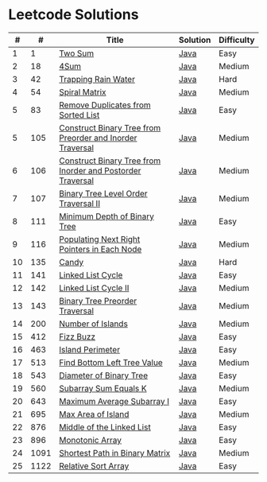 # Leetcode Solutions

| # | # | Title | Solution | Difficulty |
|---|---| ----- | -------- | ---------- |
|1|1|[Two Sum](https://leetcode.com/problems/two-sum/) | [Java](https://github.com/aayush-agrawal/Leetcode/blob/main/java/Two%20Sum.java) |Easy|
|2|18|[4Sum](https://leetcode.com/problems/4sum/) | [Java](https://github.com/aayush-agrawal/Leetcode/blob/main/java/4%20Sum.java) |Medium|
|3|42|[Trapping Rain Water](https://leetcode.com/problems/trapping-rain-water/) | [Java](https://github.com/aayush-agrawal/Leetcode/blob/main/java/Trapping%20Rain%20Water.java) |Hard|
|4|54|[Spiral Matrix](https://leetcode.com/problems/spiral-matrix/) | [Java](https://github.com/aayush-agrawal/Leetcode/blob/main/java/Spiral%20Matrix.java) |Medium|
|5|83|[Remove Duplicates from Sorted List](https://leetcode.com/problems/remove-duplicates-from-sorted-list/) | [Java](https://github.com/aayush-agrawal/Leetcode/blob/main/java/Remove%20Duplicates%20from%20Sorted%20List.java) |Easy|
|5|105|[Construct Binary Tree from Preorder and Inorder Traversal](https://leetcode.com/problems/construct-binary-tree-from-preorder-and-inorder-traversal/) | [Java](https://github.com/aayush-agrawal/Leetcode/blob/main/java/Construct%20Binary%20Tree%20from%20Preorder%20and%20Inorder%20Traversal.java) |Medium|
|6|106|[Construct Binary Tree from Inorder and Postorder Traversal](https://leetcode.com/problems/construct-binary-tree-from-inorder-and-postorder-traversal/) | [Java](https://github.com/aayush-agrawal/Leetcode/blob/main/java/Construct%20Binary%20Tree%20from%20Inorder%20and%20Postorder%20Traversal.java) |Medium|
|7|107|[Binary Tree Level Order Traversal II](https://leetcode.com/problems/binary-tree-level-order-traversal-ii/) | [Java](https://github.com/aayush-agrawal/Leetcode/blob/main/java/Binary%20Tree%20Level%20Order%20Traversal%20II.java) |Medium|
|8|111|[Minimum Depth of Binary Tree](https://leetcode.com/problems/minimum-depth-of-binary-tree/) | [Java](https://github.com/aayush-agrawal/Leetcode/blob/main/java/Minimum%20Depth%20of%20Binary%20Tree.java) |Easy|
|9|116|[Populating Next Right Pointers in Each Node](https://leetcode.com/problems/populating-next-right-pointers-in-each-node/) | [Java](https://github.com/aayush-agrawal/Leetcode/blob/main/java/Populating%20Next%20Right%20Pointers%20in%20Each%20Node.java) |Medium|
|10|135|[Candy](https://leetcode.com/problems/candy/) | [Java](https://github.com/aayush-agrawal/Leetcode/blob/main/java/Candy.java) |Hard|
|11|141|[Linked List Cycle](https://leetcode.com/problems/linked-list-cycle/) | [Java](https://github.com/aayush-agrawal/Leetcode/blob/main/java/Linked%20List%20Cycle.java) |Easy|
|12|142|[Linked List Cycle II](https://leetcode.com/problems/linked-list-cycle-ii/) | [Java](https://github.com/aayush-agrawal/Leetcode/blob/main/java/Linked%20List%20Cycle%20II.java) |Medium|
|13|143|[Binary Tree Preorder Traversal](https://leetcode.com/problems/binary-tree-preorder-traversal/) | [Java](https://github.com/aayush-agrawal/Leetcode/blob/main/java/Binary%20Tree%20Preorder%20Traversal.java) |Medium|
|14|200|[Number of Islands](https://leetcode.com/problems/number-of-islands/) | [Java](https://github.com/aayush-agrawal/Leetcode/blob/main/java/Number%20of%20Islands.java) |Medium|
|15|412|[Fizz Buzz](https://leetcode.com/problems/fizz-buzz/) | [Java](https://github.com/aayush-agrawal/Leetcode/blob/main/java/Fizz%20Buzz.java) |Easy|
|16|463|[Island Perimeter](https://leetcode.com/problems/island-perimeter/) | [Java](https://github.com/aayush-agrawal/Leetcode/blob/main/java/Island%20Perimeter.java) |Easy|
|17|513|[Find Bottom Left Tree Value](https://leetcode.com/problems/find-bottom-left-tree-value/) | [Java](https://github.com/aayush-agrawal/Leetcode/blob/main/java/Find%20Bottom%20Left%20Tree%20Value.java) |Medium|
|18|543|[Diameter of Binary Tree](https://leetcode.com/problems/diameter-of-binary-tree/) | [Java](https://github.com/aayush-agrawal/Leetcode/blob/main/java/Diameter%20of%20Binary%20Tree.java) |Easy|
|19|560|[Subarray Sum Equals K](https://leetcode.com/problems/subarray-sum-equals-k/) | [Java](https://github.com/aayush-agrawal/Leetcode/blob/main/java/Subarray%20Sum%20Equals%20K.java)|Medium|
|20|643|[Maximum Average Subarray I](https://leetcode.com/problems/maximum-average-subarray-i/) | [Java](https://github.com/aayush-agrawal/Leetcode/blob/main/java/Maximum%20Average%20Subarray%20I.java)| Easy|
|21|695|[Max Area of Island](https://leetcode.com/problems/max-area-of-island/) | [Java](https://github.com/aayush-agrawal/Leetcode/blob/main/java/Max%20Area%20of%20Island.java)| Medium|
|22|876|[Middle of the Linked List](https://leetcode.com/problems/middle-of-the-linked-list/) | [Java](https://github.com/aayush-agrawal/Leetcode/blob/main/java/Middle%20of%20the%20Linked%20List.java)|Easy|
|23|896|[Monotonic Array](https://leetcode.com/problems/monotonic-array/) | [Java](https://github.com/aayush-agrawal/Leetcode/blob/main/java/Monotonic%20Array.java)|Easy|
|24|1091|[Shortest Path in Binary Matrix](https://leetcode.com/problems/shortest-path-in-binary-matrix/) | [Java](https://github.com/aayush-agrawal/Leetcode/blob/main/java/Shortest%20Path%20in%20Binary%20Matrix.java)| Medium|
|25|1122|[Relative Sort Array](https://leetcode.com/problems/relative-sort-array/) | [Java](https://github.com/aayush-agrawal/Leetcode/blob/main/java/Relative%20Sort%20Array.java)|Easy|
